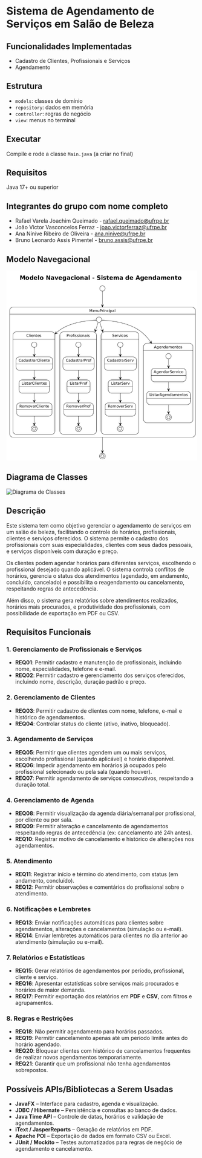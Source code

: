 # Sistema de Agendamento de Serviços em Salão de Beleza

## Funcionalidades Implementadas
- Cadastro de Clientes, Profissionais e Serviços
- Agendamento

## Estrutura
- `models`: classes de domínio
- `repository`: dados em memória
- `controller`: regras de negócio
- `view`: menus no terminal

## Executar
Compile e rode a classe `Main.java` (a criar no final)

## Requisitos
Java 17+ ou superior

## Integrantes do grupo com nome completo
* Rafael Varela Joachim Queimado - rafael.queimado@ufrpe.br
* João Victor Vasconcelos Ferraz - joao.victorferraz@ufrpe.br
* Ana Nínive Ribeiro de Oliveira - ana.ninive@ufrpe.br
* Bruno Leonardo Assis Pimentel - bruno.assis@ufrpe.br

## Modelo Navegacional

![Modelo Navegacional](assets/ModeloNavegacional.png)


## Diagrama de Classes

![Diagrama de Classes](assets/SistemadeAgendamentodeSalãodeBeleza.drawio.png)

## Descrição

Este sistema tem como objetivo gerenciar o agendamento de serviços em um salão de beleza, facilitando o controle de horários, profissionais, clientes e serviços oferecidos. O sistema permite o cadastro dos profissionais com suas especialidades, clientes com seus dados pessoais, e serviços disponíveis com duração e preço.

Os clientes podem agendar horários para diferentes serviços, escolhendo o profissional desejado quando aplicável. O sistema controla conflitos de horários, gerencia o status dos atendimentos (agendado, em andamento, concluído, cancelado) e possibilita o reagendamento ou cancelamento, respeitando regras de antecedência.

Além disso, o sistema gera relatórios sobre atendimentos realizados, horários mais procurados, e produtividade dos profissionais, com possibilidade de exportação em PDF ou CSV.

## Requisitos Funcionais

### 1. Gerenciamento de Profissionais e Serviços

- **REQ01**: Permitir cadastro e manutenção de profissionais, incluindo nome, especialidades, telefone e e-mail.
- **REQ02**: Permitir cadastro e gerenciamento dos serviços oferecidos, incluindo nome, descrição, duração padrão e preço.

### 2. Gerenciamento de Clientes

- **REQ03**: Permitir cadastro de clientes com nome, telefone, e-mail e histórico de agendamentos.
- **REQ04**: Controlar status do cliente (ativo, inativo, bloqueado).

### 3. Agendamento de Serviços

- **REQ05**: Permitir que clientes agendem um ou mais serviços, escolhendo profissional (quando aplicável) e horário disponível.
- **REQ06**: Impedir agendamento em horários já ocupados pelo profissional selecionado ou pela sala (quando houver).
- **REQ07**: Permitir agendamento de serviços consecutivos, respeitando a duração total.

### 4. Gerenciamento de Agenda

- **REQ08**: Permitir visualização da agenda diária/semanal por profissional, por cliente ou por sala.
- **REQ09**: Permitir alteração e cancelamento de agendamentos respeitando regras de antecedência (ex: cancelamento até 24h antes).
- **REQ10**: Registrar motivo de cancelamento e histórico de alterações nos agendamentos.

### 5. Atendimento

- **REQ11**: Registrar início e término do atendimento, com status (em andamento, concluído).
- **REQ12**: Permitir observações e comentários do profissional sobre o atendimento.

### 6. Notificações e Lembretes

- **REQ13**: Enviar notificações automáticas para clientes sobre agendamentos, alterações e cancelamentos (simulação ou e-mail).
- **REQ14**: Enviar lembretes automáticos para clientes no dia anterior ao atendimento (simulação ou e-mail).

### 7. Relatórios e Estatísticas

- **REQ15**: Gerar relatórios de agendamentos por período, profissional, cliente e serviço.
- **REQ16**: Apresentar estatísticas sobre serviços mais procurados e horários de maior demanda.
- **REQ17**: Permitir exportação dos relatórios em **PDF** e **CSV**, com filtros e agrupamentos.

### 8. Regras e Restrições

- **REQ18**: Não permitir agendamento para horários passados.
- **REQ19**: Permitir cancelamento apenas até um período limite antes do horário agendado.
- **REQ20**: Bloquear clientes com histórico de cancelamentos frequentes de realizar novos agendamentos temporariamente.
- **REQ21**: Garantir que um profissional não tenha agendamentos sobrepostos.

## Possíveis APIs/Bibliotecas a Serem Usadas

- **JavaFX** – Interface para cadastro, agenda e visualização.
- **JDBC / Hibernate** – Persistência e consultas ao banco de dados.
- **Java Time API** – Controle de datas, horários e validação de agendamentos.
- **iText / JasperReports** – Geração de relatórios em PDF.
- **Apache POI** – Exportação de dados em formato CSV ou Excel.
- **JUnit / Mockito** – Testes automatizados para regras de negócio de agendamento e cancelamento.
